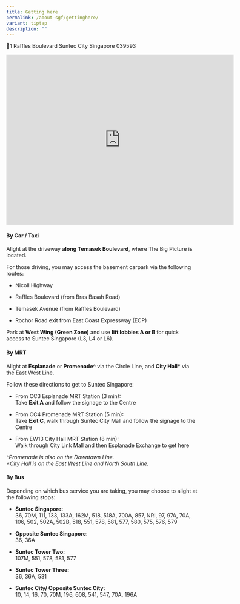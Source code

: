 ```yaml
---
title: Getting here
permalink: /about-sgf/gettinghere/
variant: tiptap
description: ""
---
```

<p>📍1 Raffles Boulevard Suntec City Singapore 039593</p><div class="iframe-wrapper"><iframe style="border:0;" height="450" width="600" allowfullscreen="true" frameborder="0" src="https://www.google.com/maps/embed?pb=!1m23!1m12!1m3!1d3988.800273521534!2d103.85519872590032!3d1.2943573117497746!2m3!1f0!2f0!3f0!3m2!1i1024!2i768!4f13.1!4m8!3e6!4m0!4m5!1s0x31da19aefcff45db%3A0x71f09dcf46064f44!2s3%20Temasek%20Blvd%2C%20Suntec%20City%2C%20Singapore%20038983!3m2!1d1.29503!2d103.8583026!5e0!3m2!1sen!2ssg!4v1703576264480!5m2!1sen!2ssg"></iframe></div><p></p><h4><strong>By Car / Taxi</strong></h4><p>Alight at the driveway <strong>along Temasek Boulevard</strong>, where The Big Picture is located.</p><p>For those driving, you may access the basement carpark via the following routes:</p><ul><li><p>Nicoll Highway</p></li><li><p>Raffles Boulevard (from Bras Basah Road)</p></li><li><p>Temasek Avenue (from Raffles Boulevard)</p></li><li><p>Rochor Road exit from East Coast Expressway (ECP)</p></li></ul><p>Park at <strong>West Wing (Green Zone)</strong> and use <strong>lift lobbies A or B </strong>for quick access to Suntec Singapore&nbsp;(L3, L4 or L6).</p><p></p><h4><strong>By MRT</strong></h4><p>Alight at <strong>Esplanade</strong>&nbsp;or&nbsp;<strong>Promenade^</strong>&nbsp;via the Circle Line, and&nbsp;<strong>City Hall*</strong>&nbsp;via the East West Line.</p><p>Follow these directions to get to Suntec Singapore:</p><ul><li><p>From CC3 Esplanade MRT Station&nbsp;(3 min): <br>Take <strong>Exit A</strong> and follow the signage to the Centre</p></li><li><p>From CC4 Promenade MRT Station&nbsp;(5 min): <br>Take <strong>Exit C</strong>,&nbsp;walk through Suntec City Mall and follow the signage to the Centre</p></li><li><p>From EW13 City Hall MRT Station&nbsp;(8 min): <br>Walk through City Link Mall and then Esplanade Exchange to get here</p></li></ul><p><em>^Promenade is also on the Downtown Line.<br>*City Hall is on the East West Line and North South Line.</em></p><p></p><h4><strong>By Bus</strong></h4><p>Depending on which bus service you are taking, you may choose to alight at the following stops:</p><ul><li><p><strong>Suntec Singapore:</strong><br>36, 70M, 111, 133, 133A, 162M, 518, 518A, 700A, 857, NRI, 97, 97A, 70A, 106, 502, 502A, 502B, 518, 551, 578, 581, 577, 580, 575, 576, 579</p></li><li><p><strong>Opposite Suntec Singapore</strong>:<br>36, 36A</p></li><li><p><strong>Suntec Tower Two:</strong><br>107M, 551, 578, 581, 577</p></li><li><p><strong>Suntec Tower Three:</strong><br>36, 36A, 531</p></li><li><p><strong>Suntec City/ Opposite Suntec City:</strong><br>10, 14, 16, 70, 70M, 196, 608, 541, 547, 70A, 196A</p></li></ul><p></p>